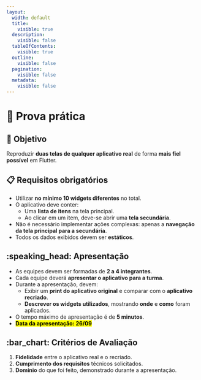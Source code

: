 ```yaml
---
layout:
  width: default
  title:
    visible: true
  description:
    visible: false
  tableOfContents:
    visible: true
  outline:
    visible: false
  pagination:
    visible: false
  metadata:
    visible: false
---
```


# 📑 Prova prática

## :dart: Objetivo

Reproduzir **duas telas de qualquer aplicativo real** de forma **mais fiel possível** em Flutter.

## :clipboard: Requisitos obrigatórios

* Utilizar **no mínimo 10 widgets diferentes** no total.
* O aplicativo deve conter:
  * Uma **lista de itens** na tela principal.
  * Ao clicar em um item, deve-se abrir uma **tela secundária**.
* Não é necessário implementar ações complexas: apenas a **navegação da tela principal para a secundária**.
* Todos os dados exibidos devem ser **estáticos**.

## :speaking\_head: Apresentação

* As equipes devem ser formadas de **2 a 4 integrantes**.
* Cada equipe deverá **apresentar o aplicativo para a turma**.
* Durante a apresentação, devem:
  * Exibir um **print do aplicativo original** e comparar com o **aplicativo recriado**.
  * **Descrever os widgets utilizados**, mostrando **onde** e **como** foram aplicados.
* O tempo máximo de apresentação é de **5 minutos**.
* <mark style="background-color:$warning;">**Data da apresentação: 26/09**</mark>

## :bar\_chart: Critérios de Avaliação

1. **Fidelidade** entre o aplicativo real e o recriado.
2. **Cumprimento dos requisitos** técnicos solicitados.
3. **Domínio** do que foi feito, demonstrado durante a apresentação.
